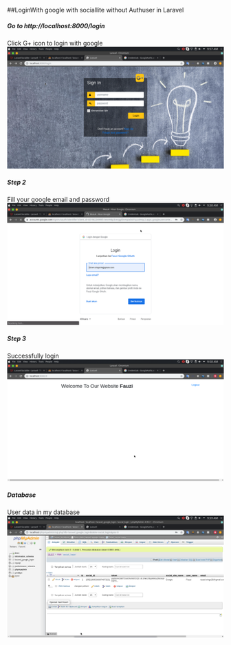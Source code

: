 ##LoginWith google with sociallite without Authuser in Laravel

##### Go to http://localhost:8000/login
Click G+ icon to login with google
![Screen Shot](Documentation/images/1.png)

##### Step 2 
Fill your google email and password
![Screen Shot](Documentation/images/2.png)

##### Step 3
Successfully login
![Screen Shot](Documentation/images/3.png)

##### Database
User data in my database
![Screen Shot](Documentation/images/4.png)

